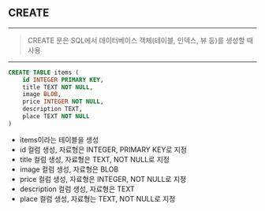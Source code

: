 ## CREATE
---
> CREATE 문은 SQL에서 데이터베이스 객체(테이블, 인덱스, 뷰 등)를 생성할 때 사용
---

```sql
CREATE TABLE items (
    id INTEGER PRIMARY KEY,
    title TEXT NOT NULL,
    image BLOB,
    price INTEGER NOT NULL,
    description TEXT,
    place TEXT NOT NULL
)
```
  - items이라는 테이블을 생성
  - id 컬럼 생성, 자료형은 INTEGER, PRIMARY KEY로 지정
  - title 컬럼 생성, 자료형은 TEXT, NOT NULL로 지정
  - image 컬럼 생성, 자료형은 BLOB
  - price 컬럼 생성, 자료형은 INTEGER, NOT NULL로 지정
  - description 컬럼 생성, 자료형은 TEXT
  - place 컬럼 생성, 자료형는 TEXT, NOT NULL로 지정
